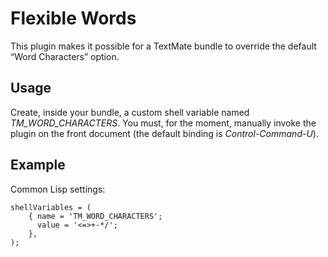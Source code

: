 # Flexible Words
This plugin makes it possible for a TextMate bundle to override the default “Word Characters” option.

## Usage
Create, inside your bundle, a custom shell variable named *TM_WORD_CHARACTERS*.
You must, for the moment, manually invoke the plugin on the front document (the default binding is *Control-Command-U*).

## Example
Common Lisp settings:

    shellVariables = (
        { name = 'TM_WORD_CHARACTERS';
          value = '<=>+-*/';
        },  
    );